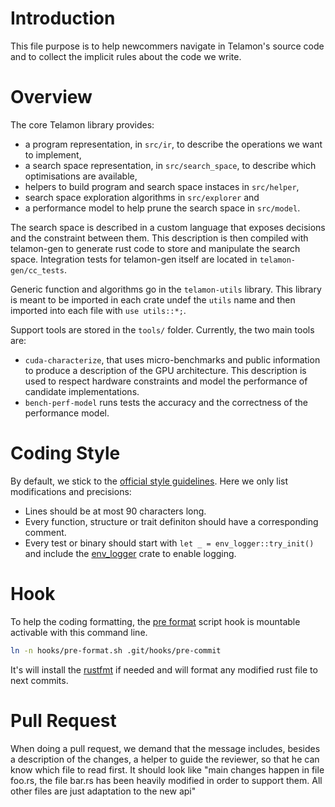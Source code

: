 # Introduction

This file purpose is to help newcommers navigate in Telamon's source code and to collect
the implicit rules about the code we write.

# Overview

The core Telamon library provides:
- a program representation, in `src/ir`, to describe the operations we want to implement,
- a search space representation, in `src/search_space`, to describe which optimisations
  are available,
- helpers to build program and search space instaces in `src/helper`,
- search space exploration algorithms in `src/explorer` and
- a performance model to help prune the search space in `src/model`.

The search space is described in a custom language that exposes decisions and the
constraint between them. This description is then compiled with telamon-gen to generate
rust code to store and manipulate the search space. Integration tests for telamon-gen
itself are located in `telamon-gen/cc_tests`.

Generic function and algorithms go in the `telamon-utils` library. This library is meant
to be imported in each crate undef the `utils` name and then imported into each file with
`use utils::*;`.

Support tools are stored in the `tools/` folder. Currently, the two main tools are:
- `cuda-characterize`, that uses micro-benchmarks and public information to produce a
  description of the GPU architecture. This description is used to respect hardware
  constraints and model the performance of candidate implementations.
- `bench-perf-model` runs tests the accuracy and the correctness of the performance model.

# Coding Style

By default, we stick to the [official style guidelines][official_guide]. Here we only list
modifications and precisions:
* Lines should be at most 90 characters long.
* Every function, structure or trait definiton should have a corresponding comment.
* Every test or binary should start with `let _ = env_logger::try_init()` and include the
  [env_logger](crates.io/crates/env_logger) crate to enable logging.

[official_guide]:(https://github.com/rust-lang-nursery/fmt-rfcs/blob/master/guide/guide.md)

# Hook

To help the coding formatting, the [pre format] script hook is mountable activable with this command line.
```bash
ln -n hooks/pre-format.sh .git/hooks/pre-commit
```
It's will install the [rustfmt] if needed and will format any modified rust file to next commits.

[pre format]: https://github.com/ulysseB/telamon/blob/master/hooks/pre-format.sh
[rustfmt]: https://github.com/rust-lang-nursery/rustfmt

# Pull Request

When doing a pull request, we demand that the message includes, besides a
description of the changes, a helper to guide the reviewer, so that he can know
which file to read first. It should look like "main changes happen in file
foo.rs, the file bar.rs has been heavily modified in order to support them. All
other files are just adaptation to the new api"
